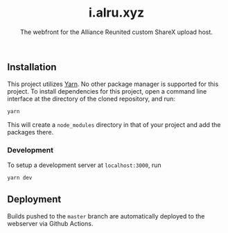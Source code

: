 <div align="center">
    <h1>i.alru.xyz</h1>
    <p>The webfront for the Alliance Reunited custom ShareX upload host.</p>
</div>
<br />

## Installation
This project utilizes [Yarn](https://yarnpkg.com). No other package manager is supported for this project.
To install dependencies for this project, open a command line interface at the directory of the cloned repository, and run:
```sh
yarn
```

This will create a `node_modules` directory in that of your project and add the packages there.

### Development
To setup a development server at `localhost:3000`, run
```sh
yarn dev
```

## Deployment
Builds pushed to the `master` branch are automatically deployed to the webserver via Github Actions.
